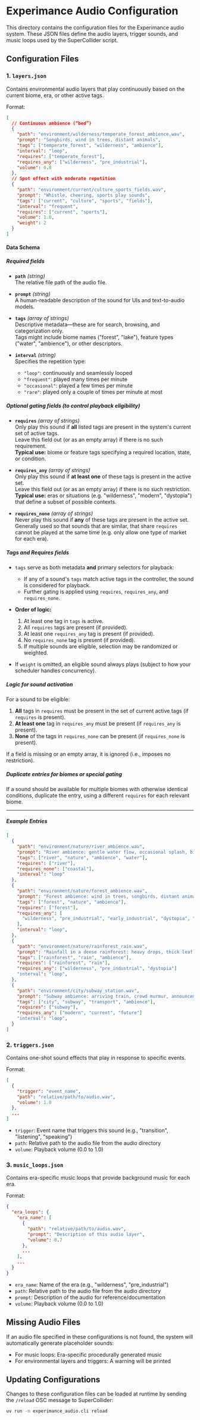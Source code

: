 # Experimance Audio Configuration

This directory contains the configuration files for the Experimance audio system. These JSON files define the audio layers, trigger sounds, and music loops used by the SuperCollider script.

## Configuration Files

### 1. `layers.json`

Contains environmental audio layers that play continuously based on the current biome, era, or other active tags.

Format:
```json
[
  // Continuous ambience (“bed”)
  {
    "path": "environment/wilderness/temperate_forest_ambience.wav",
    "prompt": "Songbirds, wind in trees, distant animals",
    "tags": ["temperate_forest", "wilderness", "ambience"],
    "interval": "loop",
    "requires": ["temperate_forest"],
    "requires_any": ["wilderness", "pre_industrial"],
    "volume": 0.8
  },
  // Spot effect with moderate repetition
  {
    "path": "environment/current/culture_sports_fields.wav",
    "prompt": "Whistle, cheering, sports play sounds",
    "tags": ["current", "culture", "sports", "fields"],
    "interval": "frequent",
    "requires": ["current", "sports"],
    "volume": 1.0,
    "weight": 2
  }
]
```

#### Data Schema

##### **Required fields**

- **`path`** *(string)*  
  The relative file path of the audio file.

- **`prompt`** *(string)*  
  A human-readable description of the sound for UIs and text-to-audio models.

- **`tags`** *(array of strings)*  
  Descriptive metadata—these are for search, browsing, and categorization only.  
  Tags might include biome names ("forest", "lake"), feature types ("water", "ambience"), or other descriptors.

- **`interval`** *(string)*  
  Specifies the repetition type:
  - `"loop"`: continuously and seamlessly looped
  - `"frequent"`: played many times per minute
  - `"occasional"`: played a few times per minute
  - `"rare"`: played only a couple of times per minute at most

##### **Optional gating fields (to control playback eligibility)**

- **`requires`** *(array of strings)*  
  Only play this sound if **all** listed tags are present in the system's current set of active tags.  
  Leave this field out (or as an empty array) if there is no such requirement.  
  **Typical use:** biome or feature tags specifying a required location, state, or condition.

- **`requires_any`** *(array of strings)*  
  Only play this sound if **at least one** of these tags is present in the active set.  
  Leave this field out (or as an empty array) if there is no such restriction.  
  **Typical use:** eras or situations (e.g. "wilderness", "modern", "dystopia") that define a subset of possible contexts.

- **`requires_none`** *(array of strings)*  
  Never play this sound if **any** of these tags are present in the active set.  
  Generally used so that sounds that are similar, that share `requires` cannot be played at the same time (e.g. only allow one type of market for each era).

##### Tags and Requires fields

- `tags` serve as both metadata **and** primary selectors for playback:  
  - If any of a sound's `tags` match active tags in the controller, the sound is considered for playback.
  - Further gating is applied using `requires`, `requires_any`, and `requires_none`.

- **Order of logic:**
  1. At least one tag in `tags` is active.
  2. All `requires` tags are present (if provided).
  3. At least one `requires_any` tag is present (if provided).
  4. No `requires_none` tag is present (if provided).
  5. If multiple sounds are eligible, selection may be randomized or weighted.

- If `weight` is omitted, an eligible sound always plays (subject to how your scheduler handles concurrency).


##### **Logic for sound activation**

For a sound to be eligible:
1. **All** tags in `requires` must be present in the set of current active tags (if `requires` is present).
2. **At least one** tag in `requires_any` must be present (if `requires_any` is present).
3. **None** of the tags in `requires_none` can be present (if `requires_none` is present).

If a field is missing or an empty array, it is ignored (i.e., imposes no restriction).

##### **Duplicate entries for biomes or special gating**

If a sound should be available for multiple biomes with otherwise identical conditions, duplicate the entry, using a different `requires` for each relevant biome.

---

##### Example Entries

```json
[
  {
    "path": "environment/nature/river_ambience.wav",
    "prompt": "River ambience: gentle water flow, occasional splash, birds nearby",
    "tags": ["river", "nature", "ambience", "water"],
    "requires": ["river"],
    "requires_none": ["coastal"],
    "interval": "loop"
  },
  {
    "path": "environment/nature/forest_ambience.wav",
    "prompt": "Forest ambience: wind in trees, songbirds, distant animals",
    "tags": ["forest", "nature", "ambience"],
    "requires": ["forest"],
    "requires_any": [
      "wilderness", "pre_industrial", "early_industrial", "dystopia", "ruins"
    ],
    "interval": "loop",
  },
  {
    "path": "environment/nature/rainforest_rain.wav",
    "prompt": "Rainfall in a dense rainforest: heavy drops, thick leaf canopy, birds",
    "tags": ["rainforest", "rain", "ambience"],
    "requires": ["rainforest", "rain"],
    "requires_any": ["wilderness", "pre_industrial", "dystopia"]
    "interval": "loop",
  },
  {
    "path": "environment/city/subway_station.wav",
    "prompt": "Subway ambience: arriving train, crowd murmur, announcements",
    "tags": ["city", "subway", "transport", "ambience"],
    "requires": ["subway"],
    "requires_any": ["modern", "current", "future"]
    "interval": "loop",
  }
]
```


### 2. `triggers.json`

Contains one-shot sound effects that play in response to specific events.

Format:
```json
[
  {
    "trigger": "event_name",
    "path": "relative/path/to/audio.wav",
    "volume": 1.0
  },
  ...
]
```

- `trigger`: Event name that triggers this sound (e.g., "transition", "listening", "speaking")
- `path`: Relative path to the audio file from the audio directory
- `volume`: Playback volume (0.0 to 1.0)

### 3. `music_loops.json`

Contains era-specific music loops that provide background music for each era.

Format:
```json
{
  "era_loops": {
    "era_name": [
      {
        "path": "relative/path/to/audio.wav",
        "prompt": "Description of this audio layer",
        "volume": 0.7
      },
      ...
    ],
    ...
  }
}
```

- `era_name`: Name of the era (e.g., "wilderness", "pre_industrial")
- `path`: Relative path to the audio file from the audio directory
- `prompt`: Description of the audio for reference/documentation
- `volume`: Playback volume (0.0 to 1.0)

## Missing Audio Files

If an audio file specified in these configurations is not found, the system will automatically generate placeholder sounds:

- For music loops: Era-specific procedurally generated music
- For environmental layers and triggers: A warning will be printed

## Updating Configurations

Changes to these configuration files can be loaded at runtime by sending the `/reload` OSC message to SuperCollider:

```bash
uv run -m experimance_audio.cli reload
```
